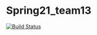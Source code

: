 # Spring21_team13
[![Build Status](https://travis-ci.com/CSCI-3010-CUBoulder/Spring21_team13.svg?branch=main)](https://travis-ci.com/CSCI-3010-CUBoulder/Spring21_team13)
